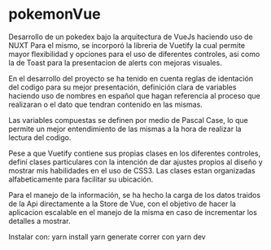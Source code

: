 # pokemonVue
Desarrollo de un pokedex bajo la arquitectura de VueJs haciendo uso de NUXT
Para el mismo, se incorporó la libreria de Vuetify la cual permite mayor flexibilidad y opciones para el uso de diferentes controles, asi como la de Toast para la presentacion de alerts con mejoras visuales.

En el desarrollo del proyecto se ha tenido en cuenta reglas de identación del codigo para su mejor presentación, definición clara de variables haciendo uso de nombres en español que hagan referencia al proceso que realizaran o el dato que tendran contenido en las mismas.

Las variables compuestas se definen por medio de Pascal Case, lo que permite un mejor entendimiento de las mismas a la hora de realizar la lectura del codigo.

Pese a que Vuetify contiene sus propias clases en los diferentes controles, definí clases particulares con la intención de dar ajustes propios al diseño y mostrar mis habilidades en el uso de CSS3.
Las clases estan organizadas alfabeticamente para facilitar su ubicación.

Para el manejo de la información, se ha hecho la carga de los datos traidos de la Api directamente a la Store de Vue, con el objetivo de  hacer la aplicacion escalable en el manejo de la misma en caso de incrementar los detalles a mostrar.

Instalar con: 
yarn install
yarn generate
correr con yarn dev
